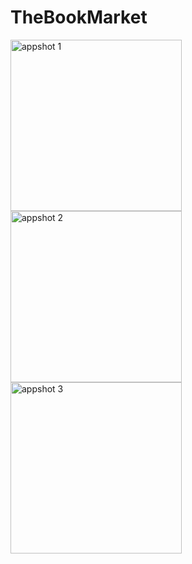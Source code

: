# TheBookMarket
<img width="274" alt="appshot 1" src="https://user-images.githubusercontent.com/35583330/48974871-6fd41080-f032-11e8-9581-22bb5e39e38a.png">
<img width="274" alt="appshot 2" src="https://user-images.githubusercontent.com/35583330/48974872-72366a80-f032-11e8-956d-5d6d13c95dfd.png">
<img width="274" alt="appshot 3" src="https://user-images.githubusercontent.com/35583330/48974873-7498c480-f032-11e8-90d1-4d5e96248e65.png">




